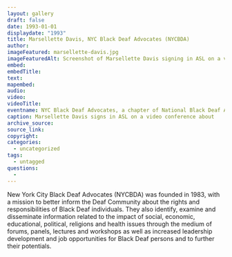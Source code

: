 ```yaml
---
layout: gallery
draft: false
date: 1993-01-01
displaydate: "1993"
title: Marsellette Davis, NYC Black Deaf Advocates (NYCBDA)
author: 
imageFeatured: marsellette-davis.jpg
imageFeaturedAlt: Screenshot of Marsellette Davis signing in ASL on a video conference on intersectional identity and empowerment of Black Deaf, Hard of Hearing, and DeafBlind Women.
embed: 
embedTitle: 
text: 
mapembed: 
audio: 
video: 
videoTitle: 
eventname: NYC Black Deaf Advocates, a chapter of National Black Deaf Advocates is founded.
caption: Marsellette Davis signs in ASL on a video conference about 
archive_source: 
source_link: 
copyright: 
categories:
  - uncategorized
tags:
  - untagged
questions:
  - 
---
```


New York City Black Deaf Advocates (NYCBDA) was founded in 1983, with a mission to better inform the Deaf Community about the rights and responsibilities of Black Deaf individuals. They also identify, examine and disseminate information related to the impact of social, economic, educational, political, religions and health issues through the medium of forums, panels, lectures and workshops as well as increased leadership development and job opportunities for Black Deaf persons and to further their potentials.
